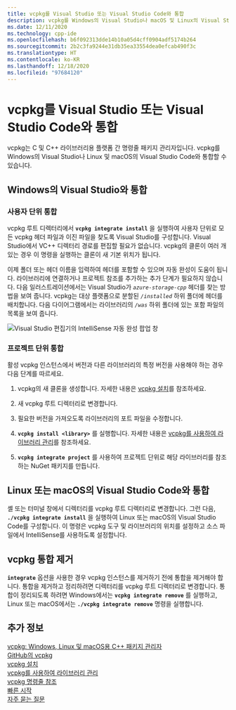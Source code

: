 ```yaml
---
title: vcpkg를 Visual Studio 또는 Visual Studio Code와 통합
description: vcpkg를 Windows의 Visual Studio나 macOS 및 Linux의 Visual Studio Code와 통합하는 방법을 알아봅니다.
ms.date: 12/11/2020
ms.technology: cpp-ide
ms.openlocfilehash: b6f092313dde14b10a05d4cff0904adf5174b264
ms.sourcegitcommit: 2b2c3fa9244e31db35ea33554dea0efcab490f3c
ms.translationtype: HT
ms.contentlocale: ko-KR
ms.lasthandoff: 12/18/2020
ms.locfileid: "97684120"
---
```

# <a name="integrate-vcpkg-with-visual-studio-or-visual-studio-code"></a>vcpkg를 Visual Studio 또는 Visual Studio Code와 통합

vcpkg는 C 및 C++ 라이브러리용 플랫폼 간 명령줄 패키지 관리자입니다. vcpkg를 Windows의 Visual Studio나 Linux 및 macOS의 Visual Studio Code와 통합할 수 있습니다.

## <a name="integrate-with-visual-studio-on-windows"></a>Windows의 Visual Studio와 통합

### <a name="integrate-per-user"></a>사용자 단위 통합

vcpkg 루트 디렉터리에서 **`vcpkg integrate install`** 을 실행하여 사용자 단위로 모든 vcpkg 헤더 파일과 이진 파일을 찾도록 Visual Studio를 구성합니다. Visual Studio에서 VC++ 디렉터리 경로를 편집할 필요가 없습니다. vcpkg의 클론이 여러 개 있는 경우 이 명령을 실행하는 클론이 새 기본 위치가 됩니다.

이제 폴더 또는 헤더 이름을 입력하여 헤더를 포함할 수 있으며 자동 완성이 도움이 됩니다. 라이브러리에 연결하거나 프로젝트 참조를 추가하는 추가 단계가 필요하지 않습니다. 다음 일러스트레이션에서는 Visual Studio가 *`azure-storage-cpp`* 헤더를 찾는 방법을 보여 줍니다. vcpkg는 대상 플랫폼으로 분할된 *`/installed`* 하위 폴더에 헤더를 배치합니다. 다음 다이어그램에서는 라이브러리의 *`/was`* 하위 폴더에 있는 포함 파일의 목록을 보여 줍니다.

![Visual Studio 편집기의 IntelliSense 자동 완성 팝업 창](media/vcpkg-intellisense.png "vcpkg 및 IntelliSense")

### <a name="integrate-per-project"></a>프로젝트 단위 통합

활성 vcpkg 인스턴스에서 버전과 다른 라이브러리의 특정 버전을 사용해야 하는 경우 다음 단계를 따르세요.

1. vcpkg의 새 클론을 생성합니다. 자세한 내용은 [vcpkg 설치](install-vcpkg.md)를 참조하세요.

1. 새 vcpkg 루트 디렉터리로 변경합니다.

1. 필요한 버전을 가져오도록 라이브러리의 포트 파일을 수정합니다.

1. **`vcpkg install <library>`** 를 실행합니다. 자세한 내용은 [vcpkg를 사용하여 라이브러리 관리](manage-libraries-with-vcpkg.md)를 참조하세요.

1. **`vcpkg integrate project`** 를 사용하여 프로젝트 단위로 해당 라이브러리를 참조하는 NuGet 패키지를 만듭니다.

## <a name="integrate-with-visual-studio-code-on-linux-or-macos"></a>Linux 또는 macOS의 Visual Studio Code와 통합

셸 또는 터미널 창에서 디렉터리를 vcpkg 루트 디렉터리로 변경합니다. 그런 다음, **`./vcpkg integrate install`** 을 실행하여 Linux 또는 macOS의 Visual Studio Code를 구성합니다. 이 명령은 vcpkg 도구 및 라이브러리의 위치를 설정하고 소스 파일에서 IntelliSense를 사용하도록 설정합니다.

## <a name="remove-vcpkg-integration"></a>vcpkg 통합 제거

**`integrate`** 옵션을 사용한 경우 vcpkg 인스턴스를 제거하기 전에 통합을 제거해야 합니다. 통합을 제거하고 정리하려면 디렉터리를 vcpkg 루트 디렉터리로 변경합니다. 통합이 정리되도록 하려면 Windows에서는 **`vcpkg integrate remove`** 를 실행하고, Linux 또는 macOS에서는 **`./vcpkg integrate remove`** 명령을 실행합니다.

## <a name="see-also"></a>추가 정보

[vcpkg: Windows, Linux 및 macOS용 C++ 패키지 관리자](./vcpkg.md)\
[GitHub의 vcpkg](https://github.com/Microsoft/vcpkg)\
[vcpkg 설치](install-vcpkg.md)\
[vcpkg를 사용하여 라이브러리 관리](manage-libraries-with-vcpkg.md)\
[vcpkg 명령줄 참조](vcpkg-command-line-reference.md)\
[빠른 시작](https://github.com/microsoft/vcpkg/blob/master/docs/index.md)\
[자주 묻는 질문](https://github.com/microsoft/vcpkg/blob/master/docs/about/faq.md)
